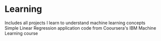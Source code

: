 # Learning
Includes all projects I learn to understand machine learning concepts
Simple Linear Regression application code from Cooursera's IBM Machine Learning course

